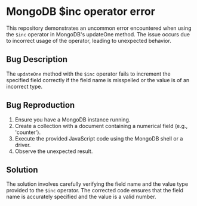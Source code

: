 # MongoDB $inc operator error

This repository demonstrates an uncommon error encountered when using the `$inc` operator in MongoDB's updateOne method. The issue occurs due to incorrect usage of the operator, leading to unexpected behavior.

## Bug Description
The `updateOne` method with the `$inc` operator fails to increment the specified field correctly if the field name is misspelled or the value is of an incorrect type.

## Bug Reproduction
1. Ensure you have a MongoDB instance running.
2. Create a collection with a document containing a numerical field (e.g., 'counter').
3. Execute the provided JavaScript code using the MongoDB shell or a driver.
4. Observe the unexpected result.

## Solution
The solution involves carefully verifying the field name and the value type provided to the `$inc` operator. The corrected code ensures that the field name is accurately specified and the value is a valid number.
